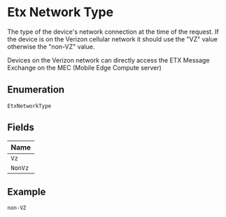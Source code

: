 
# Etx Network Type

The type of the device's network connection at the time of the request. If the device is on the Verizon cellular network it should use the "VZ" value otherwise the "non-VZ" value.

Devices on the Verizon network can directly access the ETX Message Exchange on the MEC (Mobile Edge Compute server)

## Enumeration

`EtxNetworkType`

## Fields

| Name |
|  --- |
| `Vz` |
| `NonVz` |

## Example

```
non-VZ
```

